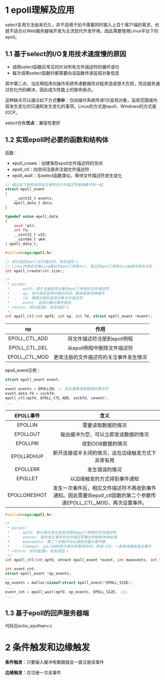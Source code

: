 # 1 epoll理解及应用

select复用方法由来已久，并不适用于如今需要同时接入上百个客户端的需求，也就不适合以Web服务器端开发为主流现代开发环境，因此需要使用Linux平台下的epoll。

## 1.1 基于select的I/O复用技术速度慢的原因

- 调用select函数后常见的针对所有文件描述符的循环语句
- 每次调用select函数时都需要向该函数传递监视对象信息

其中第二点，当应用程序向操作系统传递数据将对程序造成很大负担，而且服务通过优化代码解决，因此成为性能上的致命弱点。

这种缺点可以通过如下方式**弥补**：仅向操作系统传递1次监视对象，监视范围或内容发生变化时只通知发生变化的事项。Linux的方式是epoll，Windows的方式是IOCP。

select也有**优点**：兼容性更好

## 1.2 实现epoll时必要的函数和结构体

函数：

- epoll_create：创建保存epoll文件描述符的空间
- epoll_ctl：向空间注册并注销文件描述符
- epoll_wait：与select函数类似，等待文件描述符发生变化

```c
// 通过如下结构体将发生事件的文件描述符单独集中到一起
struct epoll_event
{
    __uint32_t events;
    epoll_data_t data;
}

typedef union epoll_data
{
    void *ptr;
    int fa;
    __uint32_t u32;
    __uint64_t u64;
} epoll_data_t;
```

```c
#include<sys/epoll.h>

// 成功返回epoll文件描述符，失败返回-1
// Linux内核会忽略size建议的epoll例程大小，真正的epoll例程大小由操作系统决定
int epoll_create(int size);

/*
 * params:
 * 		epfd: 用于注册监视对象的epoll例程的文件描述符
 *		op: 用于指定监视对象的添加、删除或更改等操作
 *		fd: 需要注册的监视对象文件描述符
 *		event: 监视对象的事件类型
 * return: 成功返回0，失败返回-1
 */
int epoll_ctl(int epfd, int op, int fd, struct epoll_event *event);
```

|      op       |                  作用                  |
| :-----------: | :------------------------------------: |
| EPOLL_CTL_ADD |      将文件描述符注册到epoll例程       |
| EPOLL_CTL_DEL |      从epoll例程中删除文件描述符       |
| EPOLL_CTL_MOD | 更改注册的文件描述符的关注事件发生情况 |

epoll_event示例：

```c
struct epoll_event event;
....
event.events = EPOLLIN;	// 发生需要读取数据的事件时
event.data.fd = sockfd;
epoll_ctl(epfd, EPOLL_CTL_ADD, sockfd, &event);
....
```

|  EPOLL事件   |                             含义                             |
| :----------: | :----------------------------------------------------------: |
|   EPOLLIN    |                      需要读取数据的情况                      |
|   EPOLLOUT   |             输出缓冲为空，可以立即发送数据的情况             |
|   EPOLLPRI   |                      收到OOB数据的情况                       |
|  EPOLLRDHUP  |      断开连接或半关闭的情况，这在边缘触发方式下非常有用      |
|   EPOLLERR   |                        发生错误的情况                        |
|   EPOLLET    |                 以边缘触发的方式得到事件通知                 |
| EPOLLONESHOT | 发生一次事件后，相应文件描述符不再收到事件通知。因此需要向epoll_ctl函数的第二个参数传递EPOLL_CTL_MOD，再次设置事件。 |

```c
#include<sys/epoll.h>

/*
 * params:
 * 		epfd: 表示事件发生监视范围的epoll例程的文件描述符
 *		events: 保存发生事件的文件描述符集合的结构体地址值
 *		maxevents: 第二个参数中可以保存的最大事件数
 *		timeout: 以1/1000秒为单位的等待时间，传递-1时，一直等待直到发生事件
 * return: 成功返回0，失败返回-1
 */
int epoll_ctl(int epfd, struct epoll_event *event, int maxevents, int timeout);

int event_cnt;
struct epoll_event *ep_events;
....
ep_events = malloc(sizeof(struct epoll_event)*EPOLL_SIZE);
....
event_cnt = epoll_wait(epfd, ep_events, EPOLL_SIZE, -1);
....
```

## 1.3 基于epoll的回声服务器端

代码见echo_epollserv.c

# 2 条件触发和边缘触发

**条件触发**：只要输入缓冲有数据就会一直注册该事件

**边缘触发**：仅注册一次该事件